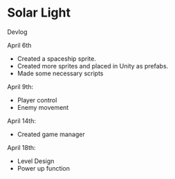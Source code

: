 # Solar Light

Devlog

April 6th
- Created a spaceship sprite.
- Created more sprites and placed in Unity as prefabs.
- Made some necessary scripts

April 9th:
- Player control
- Enemy movement

April 14th: 
- Created game manager

April 18th:
- Level Design
- Power up function

